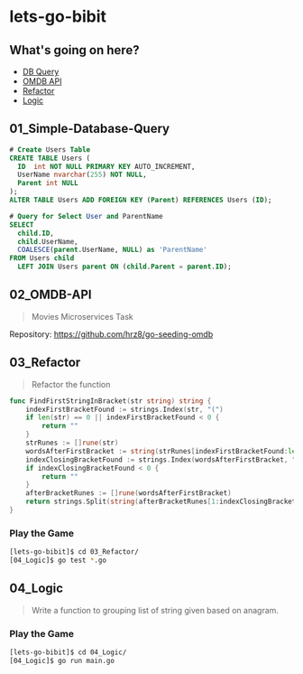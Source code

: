 # lets-go-bibit

## What's going on here?
- [DB Query](#01_Simple-Database-Query)
- [OMDB API](#02_OMDB-API)
- [Refactor](#03_Refactor)
- [Logic](#04_Logic)

## 01_Simple-Database-Query
```sql
# Create Users Table
CREATE TABLE Users (
  ID  int NOT NULL PRIMARY KEY AUTO_INCREMENT,
  UserName nvarchar(255) NOT NULL,
  Parent int NULL
);
ALTER TABLE Users ADD FOREIGN KEY (Parent) REFERENCES Users (ID);

# Query for Select User and ParentName
SELECT
  child.ID,
  child.UserName,
  COALESCE(parent.UserName, NULL) as 'ParentName'
FROM Users child
  LEFT JOIN Users parent ON (child.Parent = parent.ID);
```

## 02_OMDB-API
> Movies Microservices Task

Repository: https://github.com/hrz8/go-seeding-omdb

## 03_Refactor
> Refactor the function

```go
func FindFirstStringInBracket(str string) string {
	indexFirstBracketFound := strings.Index(str, "(")
	if len(str) == 0 || indexFirstBracketFound < 0 {
		return ""
	}
	strRunes := []rune(str)
	wordsAfterFirstBracket := string(strRunes[indexFirstBracketFound:len(str)])
	indexClosingBracketFound := strings.Index(wordsAfterFirstBracket, ")")
	if indexClosingBracketFound < 0 {
		return ""
	}
	afterBracketRunes := []rune(wordsAfterFirstBracket)
	return strings.Split(string(afterBracketRunes[1:indexClosingBracketFound]), " ")[0]
}
```
### Play the Game

```bash
[lets-go-bibit]$ cd 03_Refactor/
[04_Logic]$ go test *.go
```

## 04_Logic

> Write a function to grouping list of string given based on anagram.

### Play the Game

```bash
[lets-go-bibit]$ cd 04_Logic/
[04_Logic]$ go run main.go
```
